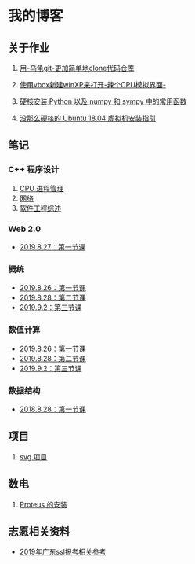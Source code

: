 # 我的博客

## 关于作业

1. <a href="001(forlab01">用-乌龟git-更加简单地clone代码仓库</a>

2. <a href="002(forlab07">使用vbox新建winXP来打开-辣个CPU模拟界面-</a>

3. <a href="003(forlab10">硬核安装 Python 以及 numpy 和 sympy 中的常用函数</a>

4. <a href="004(forlab15">没那么硬核的 Ubuntu 18.04 虚拟机安装指引</a>

## 笔记

### C++ 程序设计

1. <a href="note/CPUmanagement">CPU 进程管理</a>
2. <a href="note/Network_and_WWW">网络</a>
3. <a href="note/SEreview">软件工程综述</a>

### Web 2.0

- [2019.8.27：第一节课](/blog/note/web2.0/2019.8.27)

### 概统

- [2019.8.26：第一节课](/blog/note/概统/2019.8.26)
- [2019.8.28：第二节课](/blog/note/概统/2019.8.28)
- [2019.9.2：第三节课](/blog/note/概统/2019.9.2)

### 数值计算

- [2019.8.26：第一节课](/blog/note/数值计算方法/2019.8.26)
- [2019.8.28：第二节课](/blog/note/数值计算方法/2019.8.26)
- [2019.9.2：第三节课](/blog/note/数值计算方法/2019.9.2/note)

### 数据结构

- [2018.8.28：第一节课](/blog/note/数据结构/2019.8.28)

## 项目

1. <a href="work/svg/readme"> svg 项目</a>

## 数电

1. <a href="DigitalFundamentals/proteus"> Proteus 的安装 </a>

## 志愿相关资料

- <a href="gaokao/2019年">2019年广东ssl报考相关参考</a>
